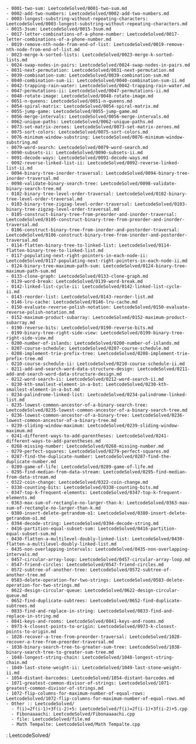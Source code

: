     - 0001-two-sum: LeetcodeSolved/0001-two-sum.md
    - 0002-add-two-numbers: LeetcodeSolved/0002-add-two-numbers.md
    - 0003-longest-substring-without-repeating-characters: LeetcodeSolved/0003-longest-substring-without-repeating-characters.md
    - 0015-3sum: LeetcodeSolved/0015-3sum.md
    - 0017-letter-combinations-of-a-phone-number: LeetcodeSolved/0017-letter-combinations-of-a-phone-number.md
    - 0019-remove-nth-node-from-end-of-list: LeetcodeSolved/0019-remove-nth-node-from-end-of-list.md
    - 0023-merge-k-sorted-lists: LeetcodeSolved/0023-merge-k-sorted-lists.md
    - 0024-swap-nodes-in-pairs: LeetcodeSolved/0024-swap-nodes-in-pairs.md
    - 0031-next-permutation: LeetcodeSolved/0031-next-permutation.md
    - 0039-combination-sum: LeetcodeSolved/0039-combination-sum.md
    - 0040-combination-sum-ii: LeetcodeSolved/0040-combination-sum-ii.md
    - 0042-trapping-rain-water: LeetcodeSolved/0042-trapping-rain-water.md
    - 0047-permutations-ii: LeetcodeSolved/0047-permutations-ii.md
    - 0048-rotate-image: LeetcodeSolved/0048-rotate-image.md
    - 0051-n-queens: LeetcodeSolved/0051-n-queens.md
    - 0054-spiral-matrix: LeetcodeSolved/0054-spiral-matrix.md
    - 0055-jump-game: LeetcodeSolved/0055-jump-game.md
    - 0056-merge-intervals: LeetcodeSolved/0056-merge-intervals.md
    - 0062-unique-paths: LeetcodeSolved/0062-unique-paths.md
    - 0073-set-matrix-zeroes: LeetcodeSolved/0073-set-matrix-zeroes.md
    - 0075-sort-colors: LeetcodeSolved/0075-sort-colors.md
    - 0076-minimum-window-substring: LeetcodeSolved/0076-minimum-window-substring.md
    - 0079-word-search: LeetcodeSolved/0079-word-search.md
    - 0090-subsets-ii: LeetcodeSolved/0090-subsets-ii.md
    - 0091-decode-ways: LeetcodeSolved/0091-decode-ways.md
    - 0092-reverse-linked-list-ii: LeetcodeSolved/0092-reverse-linked-list-ii.md
    - 0094-binary-tree-inorder-traversal: LeetcodeSolved/0094-binary-tree-inorder-traversal.md
    - 0098-validate-binary-search-tree: LeetcodeSolved/0098-validate-binary-search-tree.md
    - 0102-binary-tree-level-order-traversal: LeetcodeSolved/0102-binary-tree-level-order-traversal.md
    - 0103-binary-tree-zigzag-level-order-traversal: LeetcodeSolved/0103-binary-tree-zigzag-level-order-traversal.md
    - 0105-construct-binary-tree-from-preorder-and-inorder-traversal: LeetcodeSolved/0105-construct-binary-tree-from-preorder-and-inorder-traversal.md
    - 0106-construct-binary-tree-from-inorder-and-postorder-traversal: LeetcodeSolved/0106-construct-binary-tree-from-inorder-and-postorder-traversal.md
    - 0114-flatten-binary-tree-to-linked-list: LeetcodeSolved/0114-flatten-binary-tree-to-linked-list.md
    - 0117-populating-next-right-pointers-in-each-node-ii: LeetcodeSolved/0117-populating-next-right-pointers-in-each-node-ii.md
    - 0124-binary-tree-maximum-path-sum: LeetcodeSolved/0124-binary-tree-maximum-path-sum.md
    - 0133-clone-graph: LeetcodeSolved/0133-clone-graph.md
    - 0139-word-break: LeetcodeSolved/0139-word-break.md
    - 0142-linked-list-cycle-ii: LeetcodeSolved/0142-linked-list-cycle-ii.md
    - 0143-reorder-list: LeetcodeSolved/0143-reorder-list.md
    - 0146-lru-cache: LeetcodeSolved/0146-lru-cache.md
    - 0150-evaluate-reverse-polish-notation: LeetcodeSolved/0150-evaluate-reverse-polish-notation.md
    - 0152-maximum-product-subarray: LeetcodeSolved/0152-maximum-product-subarray.md
    - 0190-reverse-bits: LeetcodeSolved/0190-reverse-bits.md
    - 0199-binary-tree-right-side-view: LeetcodeSolved/0199-binary-tree-right-side-view.md
    - 0200-number-of-islands: LeetcodeSolved/0200-number-of-islands.md
    - 0207-course-schedule: LeetcodeSolved/0207-course-schedule.md
    - 0208-implement-trie-prefix-tree: LeetcodeSolved/0208-implement-trie-prefix-tree.md
    - 0210-course-schedule-ii: LeetcodeSolved/0210-course-schedule-ii.md
    - 0211-add-and-search-word-data-structure-design: LeetcodeSolved/0211-add-and-search-word-data-structure-design.md
    - 0212-word-search-ii: LeetcodeSolved/0212-word-search-ii.md
    - 0230-kth-smallest-element-in-a-bst: LeetcodeSolved/0230-kth-smallest-element-in-a-bst.md
    - 0234-palindrome-linked-list: LeetcodeSolved/0234-palindrome-linked-list.md
    - 0235-lowest-common-ancestor-of-a-binary-search-tree: LeetcodeSolved/0235-lowest-common-ancestor-of-a-binary-search-tree.md
    - 0236-lowest-common-ancestor-of-a-binary-tree: LeetcodeSolved/0236-lowest-common-ancestor-of-a-binary-tree.md
    - 0239-sliding-window-maximum: LeetcodeSolved/0239-sliding-window-maximum.md
    - 0241-different-ways-to-add-parentheses: LeetcodeSolved/0241-different-ways-to-add-parentheses.md
    - 0268-missing-number: LeetcodeSolved/0268-missing-number.md
    - 0279-perfect-squares: LeetcodeSolved/0279-perfect-squares.md
    - 0287-find-the-duplicate-number: LeetcodeSolved/0287-find-the-duplicate-number.md
    - 0289-game-of-life: LeetcodeSolved/0289-game-of-life.md
    - 0295-find-median-from-data-stream: LeetcodeSolved/0295-find-median-from-data-stream.md
    - 0322-coin-change: LeetcodeSolved/0322-coin-change.md
    - 0338-counting-bits: LeetcodeSolved/0338-counting-bits.md
    - 0347-top-k-frequent-elements: LeetcodeSolved/0347-top-k-frequent-elements.md
    - 0363-max-sum-of-rectangle-no-larger-than-k: LeetcodeSolved/0363-max-sum-of-rectangle-no-larger-than-k.md
    - 0380-insert-delete-getrandom-o1: LeetcodeSolved/0380-insert-delete-getrandom-o1.md
    - 0394-decode-string: LeetcodeSolved/0394-decode-string.md
    - 0416-partition-equal-subset-sum: LeetcodeSolved/0416-partition-equal-subset-sum.md
    - 0430-flatten-a-multilevel-doubly-linked-list: LeetcodeSolved/0430-flatten-a-multilevel-doubly-linked-list.md
    - 0435-non-overlapping-intervals: LeetcodeSolved/0435-non-overlapping-intervals.md
    - 0457-circular-array-loop: LeetcodeSolved/0457-circular-array-loop.md
    - 0547-friend-circles: LeetcodeSolved/0547-friend-circles.md
    - 0572-subtree-of-another-tree: LeetcodeSolved/0572-subtree-of-another-tree.md
    - 0583-delete-operation-for-two-strings: LeetcodeSolved/0583-delete-operation-for-two-strings.md
    - 0622-design-circular-queue: LeetcodeSolved/0622-design-circular-queue.md
    - 0652-find-duplicate-subtrees: LeetcodeSolved/0652-find-duplicate-subtrees.md
    - 0833-find-and-replace-in-string: LeetcodeSolved/0833-find-and-replace-in-string.md
    - 0841-keys-and-rooms: LeetcodeSolved/0841-keys-and-rooms.md
    - 0973-k-closest-points-to-origin: LeetcodeSolved/0973-k-closest-points-to-origin.md
    - 1028-recover-a-tree-from-preorder-traversal: LeetcodeSolved/1028-recover-a-tree-from-preorder-traversal.md
    - 1038-binary-search-tree-to-greater-sum-tree: LeetcodeSolved/1038-binary-search-tree-to-greater-sum-tree.md
    - 1048-longest-string-chain: LeetcodeSolved/1048-longest-string-chain.md
    - 1049-last-stone-weight-ii: LeetcodeSolved/1049-last-stone-weight-ii.md
    - 1054-distant-barcodes: LeetcodeSolved/1054-distant-barcodes.md
    - 1071-greatest-common-divisor-of-strings: LeetcodeSolved/1071-greatest-common-divisor-of-strings.md
    - 1072-flip-columns-for-maximum-number-of-equal-rows: LeetcodeSolved/1072-flip-columns-for-maximum-number-of-equal-rows.md
    - Other :: LeetcodeSolved/
      - f(i)=2f(i-1)+3f(i-2)+5: LeetcodeSolved/f(i)=2f(i-1)+3f(i-2)+5.cpp
      - Fibonaaaachi: LeetcodeSolved/Fibonaaaachi.cpp
      - file: LeetcodeSolved/file.md
      - Math Tempalte: LeetcodeSolved/Math Tempalte.cpp
: LeetcodeSolved/
